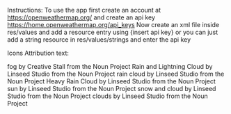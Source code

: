 Instructions:
To use the app first create an account at https://openweathermap.org/ and create an api key https://home.openweathermap.org/api_keys
Now create an xml file inside res/values and add a resource entry using <Item name="weather_key" type="string">{insert api key}</Item>
or you can just add a string resource in res/values/strings and enter the api key

Icons Attribution text:

fog by Creative Stall from the Noun Project
Rain and Lightning Cloud by Linseed Studio from the Noun Project
rain cloud by Linseed Studio from the Noun Project
Heavy Rain Cloud by Linseed Studio from the Noun Project
sun by Linseed Studio from the Noun Project
snow and cloud by Linseed Studio from the Noun Project
clouds by Linseed Studio from the Noun Project
